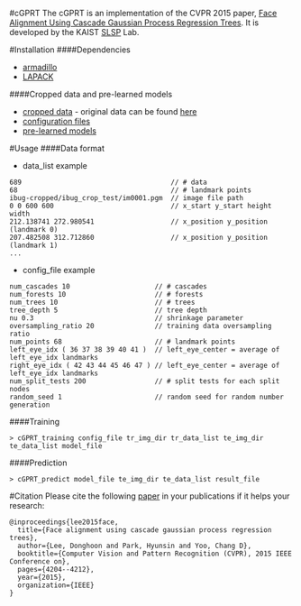 #cGPRT
The cGPRT is an implementation of the CVPR 2015 paper, [Face Alignment Using Cascade Gaussian Process Regression Trees](http://slsp.kaist.ac.kr/paperdata/Face_Alignment_Using.pdf). It is developed by the KAIST [SLSP](http://slsp.kaist.ac.kr/xe/) Lab.

#Installation
####Dependencies
- [armadillo](http://arma.sourceforge.net/)
- [LAPACK](http://www.netlib.org/lapack/)

####Cropped data and pre-learned models
- [cropped data](http://143.248.157.13:8080/sharing/ltn8yZbU5) - original data can be found [here](http://ibug.doc.ic.ac.uk/resources/300-W/)
- [configuration files]()
- [pre-learned models]()

#Usage
####Data format
- data_list example
```
689                                     // # data
68                                      // # landmark points
ibug-cropped/ibug_crop_test/im0001.pgm  // image file path
0 0 600 600                             // x_start y_start height width
212.138741 272.980541                   // x_position y_position (landmark 0)
207.482508 312.712860                   // x_position y_position (landmark 1)
...
```
- config_file example
```
num_cascades 10                     // # cascades
num_forests 10                      // # forests
num_trees 10                        // # trees
tree_depth 5                        // tree depth
nu 0.3                              // shrinkage parameter
oversampling_ratio 20               // training data oversampling ratio
num_points 68                       // # landmark points
left_eye_idx ( 36 37 38 39 40 41 )  // left_eye_center = average of left_eye_idx landmarks
right_eye_idx ( 42 43 44 45 46 47 ) // left_eye_center = average of left_eye_idx landmarks
num_split_tests 200                 // # split tests for each split nodes
random_seed 1                       // random seed for random number generation
```
####Training
```
> cGPRT_training config_file tr_img_dir tr_data_list te_img_dir te_data_list model_file
```
####Prediction
```
> cGPRT_predict model_file te_img_dir te_data_list result_file
```
#Citation
Please cite the following [paper](http://slsp.kaist.ac.kr/paperdata/Face_Alignment_Using.pdf) in your publications if it helps your research:
```
@inproceedings{lee2015face,
  title={Face alignment using cascade gaussian process regression trees},
  author={Lee, Donghoon and Park, Hyunsin and Yoo, Chang D},
  booktitle={Computer Vision and Pattern Recognition (CVPR), 2015 IEEE Conference on},
  pages={4204--4212},
  year={2015},
  organization={IEEE}
}
```


